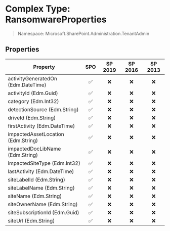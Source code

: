 # Complex Type: RansomwareProperties

> Namespace: Microsoft.SharePoint.Administration.TenantAdmin

## Properties

Property | SPO | SP 2019 | SP 2016 | SP 2013
----------|:---:|:-------:|:-------:|:-------:
activityGeneratedOn (Edm.DateTime) | ✅ | ❌ | ❌ | ❌
activityId (Edm.Guid) | ✅ | ❌ | ❌ | ❌
category (Edm.Int32) | ✅ | ❌ | ❌ | ❌
detectionSource (Edm.String) | ✅ | ❌ | ❌ | ❌
driveId (Edm.String) | ✅ | ❌ | ❌ | ❌
firstActivity (Edm.DateTime) | ✅ | ❌ | ❌ | ❌
impactedAssetLocation (Edm.String) | ✅ | ❌ | ❌ | ❌
impactedDocLibName (Edm.String) | ✅ | ❌ | ❌ | ❌
impactedSiteType (Edm.Int32) | ✅ | ❌ | ❌ | ❌
lastActivity (Edm.DateTime) | ✅ | ❌ | ❌ | ❌
siteLabelId (Edm.String) | ✅ | ❌ | ❌ | ❌
siteLabelName (Edm.String) | ✅ | ❌ | ❌ | ❌
siteName (Edm.String) | ✅ | ❌ | ❌ | ❌
siteOwnerName (Edm.String) | ✅ | ❌ | ❌ | ❌
siteSubscriptionId (Edm.Guid) | ✅ | ❌ | ❌ | ❌
siteUrl (Edm.String) | ✅ | ❌ | ❌ | ❌